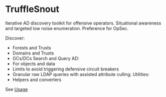 # TruffleSnout

Iterative AD discovery toolkit for offensive operators. Situational awareness and targeted low noise enumeration. 
Preference for OpSec.   

Discover:
  - Forests and Trusts
  - Domains and Trusts
  - GCs/DCs
Search and Query AD:
  - For objects and data
  - Limits to avoid triggering defensive circuit breakers
  - Granular raw LDAP queries with assisted attribute culling.
Utilities:
  - Helpers and converters
  
See [Usage](https://github.com/dsnezhkov/TruffleSnout/blob/master/TruffleSnout/Docs/USAGE.md)
